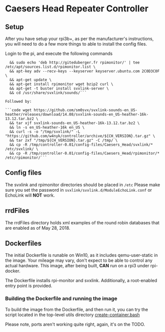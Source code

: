 # Caesers Head Repeater Controller

## Setup
After you have setup your rpi3b+, as per the manufacturer's instructions, you will need to do a few more things to able to install the config files. 

Login to the pi, and execute the following commands

```code sudo echo 'deb http://mirrordirector.raspbian.org/raspbian/ buster main' | tee /etc/apt/sources.list.d/svxlink.list \
  && sudo echo 'deb http://giteduberger.fr rpimonitor/' | tee /etc/apt/sources.list.d/rpimonitor.list \ 
  && apt-key adv --recv-keys --keyserver keyserver.ubuntu.com 2C0D3C0F \
  && apt-get update \
  && apt-get install rpimonitor wget bzip2 curl \
  && apt-get -t buster install svxlink-server \
  && cd /usr/share/svxlink/sounds/```

Followed by:

```code wget https://github.com/sm0svx/svxlink-sounds-en_US-heather/releases/download/14.08/svxlink-sounds-en_US-heather-16k-13.12.tar.bz2 \
  && tar xjf svxlink-sounds-en_US-heather-16k-13.12.tar.bz2 \
  && ln -s en_US-heather-16k en_US \
  && curl -s -o "/tmp/svxlink/" -L "https://github.com/w4nyk/controller/archive/${CH_VERSION}.tar.gz" \
  && tar zxf "/tmp/${CH_VERSION}.tar.gz" -C /tmp/ \
  && cp -R /tmp/controller-0.01/config-files/Caesers_Head/svxlink/* /etc/svxlink/ \
  && cp -R /tmp/controller-0.01/config-files/Caesers_Head/rpimonitor/* /etc/rpimonitor/```
```
## Config files
The svxlink and rpimonitor directories should be placed in ```/etc``` Please make sure you set the password in ```svxlink/svxlink.d/ModuleEchoLink.conf``` or EchoLink will **NOT** work.

## rrdFiles
The rrdFiles directory holds xml examples of the round robin databases that are enabled as of May 28, 2018.

## Dockerfiles
The initial Dockerfile is runable on Win10, as it includes qemu-user-static in the image. Your mileage may vary, don't expect to be able to control any actual hardware. This image, after being built, **CAN** run on a rpi3 under rpi-docker.

The Dockerfile installs rpi-monitor and svxlink. Additionally, a root-enabled entry point is provided.

### Building the Dockerfile and running the image
To build the image from the Dockerfile, and then run it, you can try the script located in the top-level utils directory [create-container.bash](https://github.com/w4nyk/controller/blob/master/utils/create-container.bash)

Please note, ports aren't working quite right, again, it's on the TODO.

